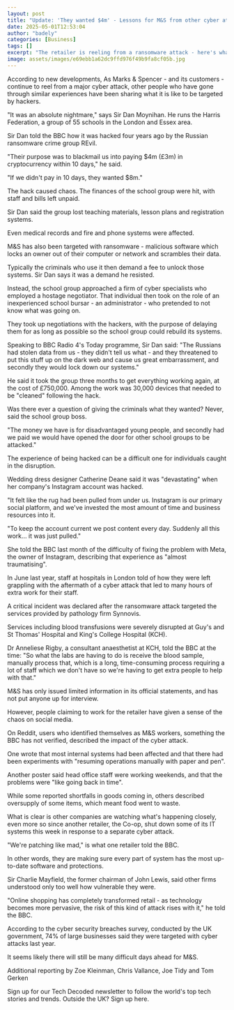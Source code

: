 ```yaml
---
layout: post
title: "Update: 'They wanted $4m' - Lessons for M&S from other cyber attacks"
date: 2025-05-01T12:53:04
author: "badely"
categories: [Business]
tags: []
excerpt: "The retailer is reeling from a ransomware attack - here's what other people did when in the same situation."
image: assets/images/e69ebb1a62dc9ffd976f49b9fa8cf05b.jpg
---
```


According to new developments, As Marks & Spencer - and its customers - continue to reel from a major cyber attack, other people who have gone through similar experiences have been sharing what it is like to be targeted by hackers.

"It was an absolute nightmare," says Sir Dan Moynihan. He runs the Harris Federation, a group of 55 schools in the London and Essex area.

Sir Dan told the BBC how it was hacked four years ago by the Russian ransomware crime group REvil.

"Their purpose was to blackmail us into paying $4m (£3m) in cryptocurrency within 10 days," he said.

"If we didn't pay in 10 days, they wanted $8m."

The hack caused chaos. The finances of the school group were hit, with staff and bills left unpaid.

Sir Dan said the group lost teaching materials, lesson plans and registration systems. 

Even medical records and fire and phone systems were affected.

M&S has also been targeted with ransomware - malicious software which locks an owner out of their computer or network and scrambles their data.

Typically the criminals who use it then demand a fee to unlock those systems. Sir Dan says it was a demand he resisted.

Instead, the school group approached a firm of cyber specialists who employed a hostage negotiator. That individual then took on the role of an inexperienced school bursar - an administrator - who pretended to not know what was going on.

They took up negotiations with the hackers, with the purpose of delaying them for as long as possible so the school group could rebuild its systems.

Speaking to BBC Radio 4's Today programme, Sir Dan said: "The Russians had stolen data from us - they didn't tell us what - and they threatened to put this stuff up on the dark web and cause us great embarrassment, and secondly they would lock down our systems."

He said it took the group three months to get everything working again, at the cost of £750,000. Among the work was 30,000 devices that needed to be "cleaned" following the hack.

Was there ever a question of giving the criminals what they wanted? Never, said the school group boss.

"The money we have is for disadvantaged young people, and secondly had we paid we would have opened the door for other school groups to be attacked."

The experience of being hacked can be a difficult one for individuals caught in the disruption.

Wedding dress designer Catherine Deane said it was "devastating" when her company's Instagram account was hacked.

"It felt like the rug had been pulled from under us. Instagram is our primary social platform, and we've invested the most amount of time and business resources into it.

"To keep the account current we post content every day. Suddenly all this work… it was just pulled."

She told the BBC last month of the difficulty of fixing the problem with Meta, the owner of Instagram, describing that experience as "almost traumatising".

In June last year, staff at hospitals in London told of how they were left grappling with the aftermath of a cyber attack that led to many hours of extra work for their staff.

A critical incident was declared after the ransomware attack targeted the services provided by pathology firm Synnovis.

Services including blood transfusions were severely disrupted at Guy's and St Thomas' Hospital and King's College Hospital (KCH).

Dr Anneliese Rigby, a consultant anaesthetist at KCH, told the BBC at the time: "So what the labs are having to do is receive the blood sample, manually process that, which is a long, time-consuming process requiring a lot of staff which we don't have so we're having to get extra people to help with that."

M&S has only issued limited information in its official statements, and has not put anyone up for interview.

However, people claiming to work for the retailer have given a sense of the chaos on social media.

On Reddit, users who identified themselves as M&S workers, something the BBC has not verified, described the impact of the cyber attack.

One wrote that most internal systems had been affected and that there had been experiments with "resuming operations manually with paper and pen".

Another poster said head office staff were working weekends, and that the problems were "like going back in time". 

While some reported shortfalls in goods coming in, others described oversupply of some items, which meant food went to waste.

What is clear is other companies are watching what's happening closely, even more so since another retailer, the Co-op, shut down some of its IT systems this week in response to a separate cyber attack.

"We're patching like mad," is what one retailer told the BBC.

In other words, they are making sure every part of system has the most up-to-date software and protections.

Sir Charlie Mayfield, the former chairman of John Lewis, said other firms understood only too well how vulnerable they were.

"Online shopping has completely transformed retail - as technology becomes more pervasive, the risk of this kind of attack rises with it," he told the BBC.

According to the cyber security breaches survey, conducted by the UK government, 74% of large businesses said they were targeted with cyber attacks last year.

It seems likely there will still be many difficult days ahead for M&S.

Additional reporting by Zoe Kleinman, Chris Vallance, Joe Tidy and Tom Gerken

Sign up for our Tech Decoded newsletter to follow the world's top tech stories and trends. Outside the UK? Sign up here.

